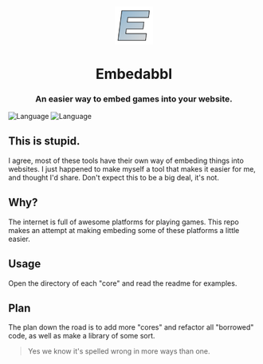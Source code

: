 <div style="text-align: center;">
    <img width="15%" src="icon.png"></img>
    <h1>Embedabbl</h1>
    <h3>An easier way to embed games into your website.</h3>
</div>

![Language](https://badgen.net/badge/license/MIT/red) ![Language](https://badgen.net/badge/language/HTML&CSS&JS/red)

## This is stupid.
I agree, most of these tools have their own way of embeding things into websites. I just happened to make myself a tool that makes it easier for me, and thought I'd share.
Don't expect this to be a big deal, it's not.

## Why?
The internet is full of awesome platforms for playing games. This repo makes an attempt at making embeding some of these platforms a little easier.

## Usage
Open the directory of each "core" and read the readme for examples.

## Plan
The plan down the road is to add more "cores" and refactor all "borrowed" code, as well as make a library of some sort.


> Yes we know it's spelled wrong in more ways than one.